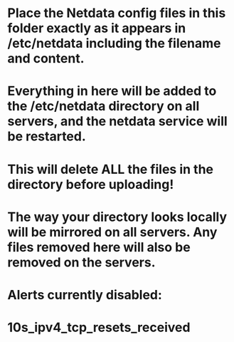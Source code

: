 # Place the Netdata config files in this folder exactly as it appears in /etc/netdata including the filename and content.
# Everything in here will be added to the /etc/netdata directory on all servers, and the netdata service will be restarted.
# This will delete ALL the files in the directory before uploading!
# The way your directory looks locally will be mirrored on all servers. Any files removed here will also be removed on the servers.

# Alerts currently disabled:
# 10s_ipv4_tcp_resets_received
